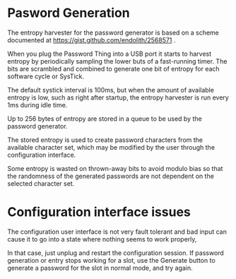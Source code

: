 # Pasword Generation

The entropy harvester for the password generator is based on a scheme
documented at https://gist.github.com/endolith/2568571 .

When you plug the Password Thing into a USB port it starts to harvest
entropy by periodically sampling the lower buts of a fast-running timer. 
The bits are scrambled and combined to generate one bit of entropy for each
software cycle or SysTick. 

The default systick interval is 100ms, but when the amount of available
entropy is low, such as right after startup, the entropy harvester is run
every 1ms during idle time.  

Up to 256 bytes of entropy are stored in a queue to be used by the password
generator.  

The stored entropy is used to create password characters from the available
character set, which may be modified by the user through the configuration
interface.  

Some entropy is wasted on thrown-away bits to avoid modulo bias  so that the
randomness of the generated passwords are not dependent on the selected
character set.  

# Configuration interface issues
The configuration user interface is not very fault tolerant and bad input can
cause it to go into a state where nothing seems to work properly,  

In that case, just unplug and restart the configuration session.  If password
generation or entry stops working for a slot, use the Generate button to
generate a password for the slot in normal mode, and try again. 

